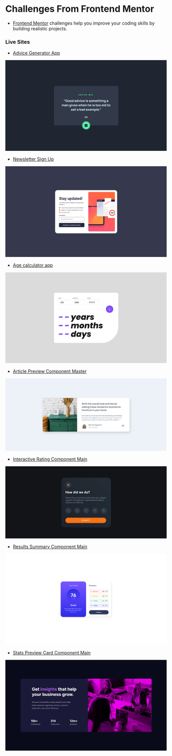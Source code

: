 # Challenges From Frontend Mentor 

- [Frontend Mentor](https://www.frontendmentor.io/profile/lucaspicinini) challenges help you improve your coding skills by building realistic projects. 

### Live Sites

- [Advice Generator App](https://lucaspicinini.github.io/front-end-mentor-challenges/advice-generator-app-main/)

![](./advice-generator-app-main/my-solution-screenshot.jpg)

- [Newsletter Sign Up](https://lucaspicinini.github.io/front-end-mentor-challenges/newsletter-sign-up-with-success-message-main/)

![](./newsletter-sign-up-with-success-message-main/my-solution-screenshot.jpg)

- [Age calculator app](https://lucaspicinini.github.io/front-end-mentor-challenges/age-calculator-app-main/)

![](./age-calculator-app-main/my-solution-screenshot.jpg)

- [Article Preview Component Master](https://lucaspicinini.github.io/front-end-mentor-challenges/article-preview-component-master/)

![](./article-preview-component-master/my-solution-screenshot.jpg)

- [Interactive Rating Component Main](https://lucaspicinini.github.io/front-end-mentor-challenges/interactive-rating-component-main/)

![](./interactive-rating-component-main/my-solution-screenshot.jpg)

- [Results Summary Component Main](https://lucaspicinini.github.io/front-end-mentor-challenges/results-summary-component-main/)

![](./results-summary-component-main/my-solution-screenshot.png)

- [Stats Preview Card Component Main](https://lucaspicinini.github.io/front-end-mentor-challenges/stats-preview-card-component-main/)

![](./stats-preview-card-component-main/my-solution-screenshot.jpg)